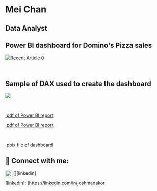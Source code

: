<h1>Mei Chan</h1>
<h2>Data Analyst</h2>
<!-- <h2>👨‍💻 Projects:</h2> -->
  
<!-- Power BI dashboard -->
<h2> Power BI dashboard for Domino's Pizza sales </h2>
<p dir="auto"><a href="https://app.powerbi.com/view?r=eyJrIjoiNTA4MjAyYmMtMDIxMy00MTI0LWI1MDgtYzM3MWQxMmEzOTUwIiwidCI6IjgxZTVmNjI2LTVlZTQtNDdkYS1hNzhhLTdiMzI1OThhNzU5YSJ9&pageName=ReportSection" rel="nofollow"><img src="https://github.com/meic100/meic100/assets/169346776/3cc876b2-84b5-4b8b-bb63-98715b8959fd" alt="Recent Article 0" data-canonical-src="https://app.powerbi.com/view?r=eyJrIjoiNTA4MjAyYmMtMDIxMy00MTI0LWI1MDgtYzM3MWQxMmEzOTUwIiwidCI6IjgxZTVmNjI2LTVlZTQtNDdkYS1hNzhhLTdiMzI1OThhNzU5YSJ9&pageName=ReportSection" style="max-width: 100%;"></a>
</p>

<br>

<!-- DAX used in Power BI dashboard -->
<h2> Sample of DAX used to create the dashboard </h2>
<p dir="auto"><img src="https://github.com/meic100/meic100/assets/169346776/36263867-3555-4f0e-999f-58be34773247" style="max-width: 50%;">
</p>
<br>

<!-- .pdf file of Power BI dashboard stored in meic100/meic100 -->
[.pdf of Power BI report](https://github.com/meic100/meic100/blob/ce91fa1f7e60a6713bf2d137a52792d9de5e7170/Mk13-%20Publish%20-%20Domino's%20Pizza%20sales.pdf)

<!-- .pdf file of Power BI dashboard stored in meic100/PBI_PizzaSales -->
[.pdf of Power BI report](https://github.com/meic100/PBI_PizzaSales/blob/main/Mk2%20-%20Domino's%20Pizza%20sales.pdf)

<br>

<!-- .pbix file of Power BI dashboard -->
[.pbix file of dashboard ](https://github.com/meic100/meic100/blob/main/Mk13-%20Publish%20-%20Domino's%20Pizza%20sales.pbix)

<h2> 🤳 Connect with me:</h2>

[<img align="left" alt="JoshMadakor | LinkedIn" width="22px" src="https://cdn.jsdelivr.net/npm/simple-icons@v3/icons/linkedin.svg" />][linkedin]

[linkedin]: (https://linkedin.com/in/joshmadakor


<!--
### Hi there 👋
-->
<!--
**meic100/meic100** is a ✨ _special_ ✨ repository because its `README.md` (this file) appears on your GitHub profile.

Here are some ideas to get you started:

- 🔭 I’m currently working on ...
- 🌱 I’m currently learning ...
- 👯 I’m looking to collaborate on ...
- 🤔 I’m looking for help with ...
- 💬 Ask me about ...
- 📫 How to reach me: ...
- 😄 Pronouns: ...
- ⚡ Fun fact: ...
-->
